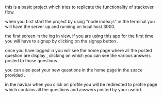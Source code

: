 this is a basic project which tries to replicate the functionality of stackover flow.

when you first start the project by using "node index.js" in the terminal you will have the server up and running on local host 3000.


the first screen in the log in view, if you are using this app for the first time you will have to signup by clicking on the signup button .


once you have logged in you will see the home page where all the posted question are display , clicking on which you can see the various answers posted to those questions .


you can also post your new questions in the home page in the space provided .


in the navbar when you click on profile you will be redirected to profile page which contains all the questions and answers posted by your userid. 
